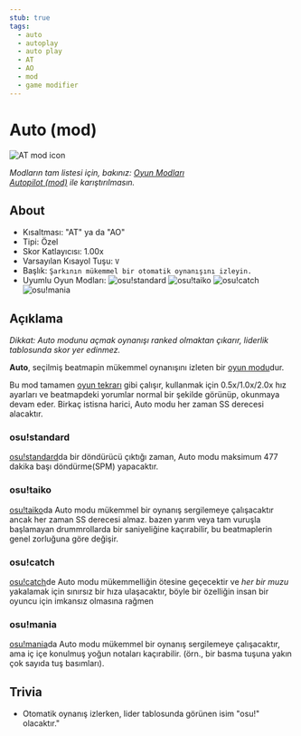 ```yaml
---
stub: true
tags:
  - auto
  - autoplay
  - auto play
  - AT
  - AO
  - mod
  - game modifier
---
```


# Auto (mod)

![AT mod icon](/wiki/shared/mods/AT.png "Auto (AT) mod icon")

*Modların tam listesi için, bakınız: [Oyun Modları](/wiki/Game_modifier)*\
*[Autopilot (mod)](/wiki/Game_modifier/Autopilot) ile karıştırılmasın.*

## About

- Kısaltması: "AT" ya da "AO"
- Tipi: Özel
- Skor Katlayıcısı: 1.00x
- Varsayılan Kısayol Tuşu: `V`
- Başlık: `Şarkının mükemmel bir otomatik oynanışını izleyin.`<!-- yes, that is written correctly -->
- Uyumlu Oyun Modları: ![][o!s] ![][o!t] ![][o!c] ![][o!m]

## Açıklama

*Dikkat: Auto modunu açmak oynanışı ranked olmaktan çıkarır, liderlik tablosunda skor yer edinmez.*

**Auto**, seçilmiş beatmapin mükemmel oynanışını izleten bir [oyun modu](/wiki/Game_modifier)dur.

Bu mod tamamen [oyun tekrarı](/wiki/Replay) gibi çalışır, kullanmak için 0.5x/1.0x/2.0x hız ayarları ve beatmapdeki yorumlar normal bir şekilde görünüp, okunmaya devam eder. Birkaç istisna harici, Auto modu her zaman SS derecesi alacaktır.

### osu!standard

[osu!standard](/wiki/Game_mode/osu!)da bir döndürücü çıktığı zaman, Auto modu maksimum 477 dakika başı döndürme(SPM) yapacaktır.

### osu!taiko

[osu!taiko](/wiki/Game_mode/osu!taiko)da Auto modu mükemmel bir oynanış sergilemeye çalışacaktır ancak her zaman SS derecesi almaz. bazen yarım veya tam vuruşla başlamayan drummrollarda bir saniyeliğine kaçırabilir, bu beatmaplerin genel zorluğuna göre değişir.

### osu!catch

[osu!catch](/wiki/Game_mode/osu!catch)de Auto modu mükemmelliğin ötesine geçecektir ve *her bir muzu* yakalamak için sınırsız bir hıza ulaşacaktır, böyle bir özelliğin insan bir oyuncu için imkansız olmasına rağmen

### osu!mania

[osu!mania](/wiki/Game_mode/osu!mania)da Auto modu mükemmel bir oynanış sergilemeye çalışacaktır, ama iç içe konulmuş yoğun notaları kaçırabilir. (örn., bir basma tuşuna yakın çok sayıda tuş basımları).

## Trivia

- Otomatik oynanış izlerken, lider tablosunda görünen isim "osu!" olacaktır."

[o!s]: /wiki/shared/mode/osu.png "osu!standard"
[o!t]: /wiki/shared/mode/taiko.png "osu!taiko"
[o!c]: /wiki/shared/mode/catch.png "osu!catch"
[o!m]: /wiki/shared/mode/mania.png "osu!mania"
